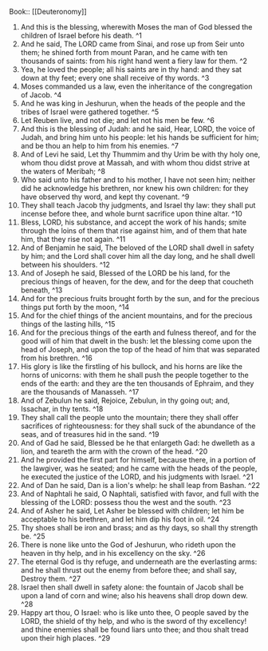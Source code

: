  Book:: [[Deuteronomy]]
 1. And this is the blessing, wherewith Moses the man of God blessed the children of Israel before his death. ^1
 2. And he said, The LORD came from Sinai, and rose up from Seir unto them; he shined forth from mount Paran, and he came with ten thousands of saints: from his right hand went a fiery law for them. ^2
 3. Yea, he loved the people; all his saints are in thy hand: and they sat down at thy feet; every one shall receive of thy words. ^3
 4. Moses commanded us a law, even the inheritance of the congregation of Jacob. ^4
 5. And he was king in Jeshurun, when the heads of the people and the tribes of Israel were gathered together. ^5
 6. Let Reuben live, and not die; and let not his men be few. ^6
 7. And this is the blessing of Judah: and he said, Hear, LORD, the voice of Judah, and bring him unto his people: let his hands be sufficient for him; and be thou an help to him from his enemies. ^7
 8. And of Levi he said, Let thy Thummim and thy Urim be with thy holy one, whom thou didst prove at Massah, and with whom thou didst strive at the waters of Meribah; ^8
 9. Who said unto his father and to his mother, I have not seen him; neither did he acknowledge his brethren, nor knew his own children: for they have observed thy word, and kept thy covenant. ^9
 10. They shall teach Jacob thy judgments, and Israel thy law: they shall put incense before thee, and whole burnt sacrifice upon thine altar. ^10
 11. Bless, LORD, his substance, and accept the work of his hands; smite through the loins of them that rise against him, and of them that hate him, that they rise not again. ^11
 12. And of Benjamin he said, The beloved of the LORD shall dwell in safety by him; and the Lord shall cover him all the day long, and he shall dwell between his shoulders. ^12
 13. And of Joseph he said, Blessed of the LORD be his land, for the precious things of heaven, for the dew, and for the deep that coucheth beneath, ^13
 14. And for the precious fruits brought forth by the sun, and for the precious things put forth by the moon, ^14
 15. And for the chief things of the ancient mountains, and for the precious things of the lasting hills, ^15
 16. And for the precious things of the earth and fulness thereof, and for the good will of him that dwelt in the bush: let the blessing come upon the head of Joseph, and upon the top of the head of him that was separated from his brethren. ^16
 17. His glory is like the firstling of his bullock, and his horns are like the horns of unicorns: with them he shall push the people together to the ends of the earth: and they are the ten thousands of Ephraim, and they are the thousands of Manasseh. ^17
 18. And of Zebulun he said, Rejoice, Zebulun, in thy going out; and, Issachar, in thy tents. ^18
 19. They shall call the people unto the mountain; there they shall offer sacrifices of righteousness: for they shall suck of the abundance of the seas, and of treasures hid in the sand. ^19
 20. And of Gad he said, Blessed be he that enlargeth Gad: he dwelleth as a lion, and teareth the arm with the crown of the head. ^20
 21. And he provided the first part for himself, because there, in a portion of the lawgiver, was he seated; and he came with the heads of the people, he executed the justice of the LORD, and his judgments with Israel. ^21
 22. And of Dan he said, Dan is a lion's whelp: he shall leap from Bashan. ^22
 23. And of Naphtali he said, O Naphtali, satisfied with favor, and full with the blessing of the LORD: possess thou the west and the south. ^23
 24. And of Asher he said, Let Asher be blessed with children; let him be acceptable to his brethren, and let him dip his foot in oil. ^24
 25. Thy shoes shall be iron and brass; and as thy days, so shall thy strength be. ^25
 26. There is none like unto the God of Jeshurun, who rideth upon the heaven in thy help, and in his excellency on the sky. ^26
 27. The eternal God is thy refuge, and underneath are the everlasting arms: and he shall thrust out the enemy from before thee; and shall say, Destroy them. ^27
 28. Israel then shall dwell in safety alone: the fountain of Jacob shall be upon a land of corn and wine; also his heavens shall drop down dew. ^28
 29. Happy art thou, O Israel: who is like unto thee, O people saved by the LORD, the shield of thy help, and who is the sword of thy excellency! and thine enemies shall be found liars unto thee; and thou shalt tread upon their high places. ^29
